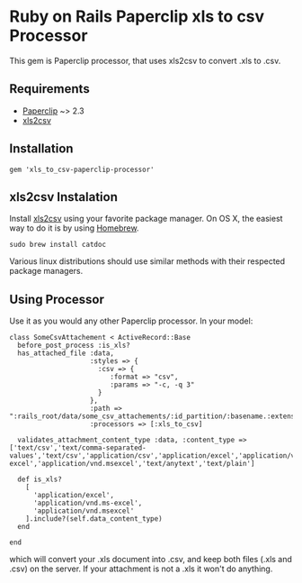# Ruby on Rails  Paperclip xls to csv Processor #

This gem is Paperclip processor, that uses xls2csv to convert .xls to .csv.

## Requirements ##

* [Paperclip][0] ~> 2.3
* [xls2csv][2]

## Installation ##

    gem 'xls_to_csv-paperclip-processor'
    
## xls2csv Instalation ##

Install [xls2csv][2] using your favorite package manager. On OS X, the easiest way to do it is by using [Homebrew][3].

    sudo brew install catdoc
    
Various linux distributions should use similar methods with their respected package managers.

## Using Processor ##

Use it as you would any other Paperclip processor. In your model:

    class SomeCsvAttachement < ActiveRecord::Base
      before_post_process :is_xls?
      has_attached_file :data,
                        :styles => {
                          :csv => {                       
                             :format => "csv",
                             :params => "-c, -q 3"
                          }
                        },
                        :path => ":rails_root/data/some_csv_attachements/:id_partition/:basename.:extension",
                        :processors => [:xls_to_csv]
  
      validates_attachment_content_type :data, :content_type => ['text/csv','text/comma-separated-values','text/csv','application/csv','application/excel','application/vnd.ms-excel','application/vnd.msexcel','text/anytext','text/plain']  
  
      def is_xls?
        [
          'application/excel',
          'application/vnd.ms-excel',
          'application/vnd.msexcel'
        ].include?(self.data_content_type)    
      end    
  
    end
                      
which will convert your .xls document into .csv, and keep both files (.xls and .csv) on the server. If your attachment is not a .xls it won't do anything.


[0]: https://github.com/thoughtbot/paperclip
[1]: http://rubyonrails.org/
[2]: http://search.cpan.org/~ken/xls2csv-1.06/script/xls2csv
[3]: http://mxcl.github.com/homebrew/